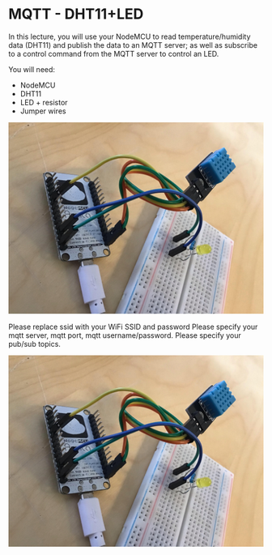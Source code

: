 # MQTT - DHT11+LED

In this lecture, you will use your NodeMCU to read temperature/humidity data (DHT11) and publish the data to an MQTT server; as well as subscribe to a control command from the MQTT server to control an LED.  

You will need:
- NodeMCU
- DHT11
- LED + resistor
- Jumper wires

![MQTT](images/MQTT1.jpg)


Please replace ssid with your WiFi SSID and password
Please specify your mqtt server, mqtt port, mqtt username/password.
Please specify your pub/sub topics.

![MQTT](images/MQTT1.jpg)
